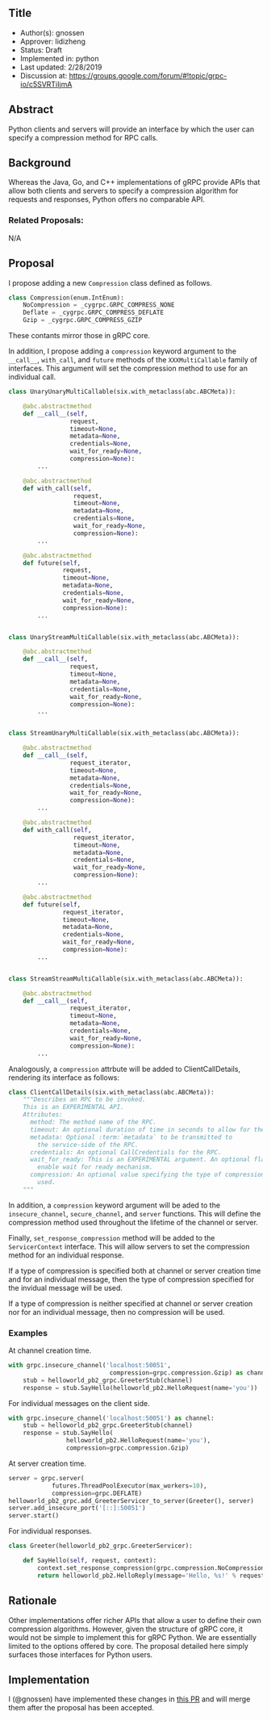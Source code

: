 Title
----
* Author(s): gnossen
* Approver: lidizheng
* Status: Draft
* Implemented in: python
* Last updated: 2/28/2019
* Discussion at: https://groups.google.com/forum/#!topic/grpc-io/c5SVRTiIjmA

## Abstract

Python clients and servers will provide an interface by which the user can
specify a compression method for RPC calls.

## Background

Whereas the Java, Go, and C++ implementations of gRPC provide APIs that allow
both clients and servers to specify a compression algorithm for requests and
responses, Python offers no comparable API.


### Related Proposals:

N/A

## Proposal

I propose adding a new `Compression` class defined as follows.

```python
class Compression(enum.IntEnum):
    NoCompression = _cygrpc.GRPC_COMPRESS_NONE
    Deflate = _cygrpc.GRPC_COMPRESS_DEFLATE
    Gzip = _cygrpc.GRPC_COMPRESS_GZIP
```

These contants mirror those in gRPC core.

In addition, I propose adding a `compression` keyword argument to the
`__call__`, `with_call`, and `future` methods of the `XXXMultiCallable` family
of interfaces. This argument will set the compression method to use for an
individual call.

```python
class UnaryUnaryMultiCallable(six.with_metaclass(abc.ABCMeta)):

    @abc.abstractmethod
    def __call__(self,
                 request,
                 timeout=None,
                 metadata=None,
                 credentials=None,
                 wait_for_ready=None,
                 compression=None):
        ...

    @abc.abstractmethod
    def with_call(self,
                  request,
                  timeout=None,
                  metadata=None,
                  credentials=None,
                  wait_for_ready=None,
                  compression=None):
        ...

    @abc.abstractmethod
    def future(self,
               request,
               timeout=None,
               metadata=None,
               credentials=None,
               wait_for_ready=None,
               compression=None):
        ...


class UnaryStreamMultiCallable(six.with_metaclass(abc.ABCMeta)):

    @abc.abstractmethod
    def __call__(self,
                 request,
                 timeout=None,
                 metadata=None,
                 credentials=None,
                 wait_for_ready=None,
                 compression=None):
        ...


class StreamUnaryMultiCallable(six.with_metaclass(abc.ABCMeta)):

    @abc.abstractmethod
    def __call__(self,
                 request_iterator,
                 timeout=None,
                 metadata=None,
                 credentials=None,
                 wait_for_ready=None,
                 compression=None):
        ...

    @abc.abstractmethod
    def with_call(self,
                  request_iterator,
                  timeout=None,
                  metadata=None,
                  credentials=None,
                  wait_for_ready=None,
                  compression=None):
        ...

    @abc.abstractmethod
    def future(self,
               request_iterator,
               timeout=None,
               metadata=None,
               credentials=None,
               wait_for_ready=None,
               compression=None):
        ...


class StreamStreamMultiCallable(six.with_metaclass(abc.ABCMeta)):

    @abc.abstractmethod
    def __call__(self,
                 request_iterator,
                 timeout=None,
                 metadata=None,
                 credentials=None,
                 wait_for_ready=None,
                 compression=None):
        ...
```

Analogously, a `compression` attrbute will be added to ClientCallDetails,
rendering its interface as follows:

```python
class ClientCallDetails(six.with_metaclass(abc.ABCMeta)):
    """Describes an RPC to be invoked.
    This is an EXPERIMENTAL API.
    Attributes:
      method: The method name of the RPC.
      timeout: An optional duration of time in seconds to allow for the RPC.
      metadata: Optional :term:`metadata` to be transmitted to
        the service-side of the RPC.
      credentials: An optional CallCredentials for the RPC.
      wait_for_ready: This is an EXPERIMENTAL argument. An optional flag t
        enable wait for ready mechanism.
      compression: An optional value specifying the type of compression to be
        used.
    """
```

In addition, a `compression` keyword argument will be aded to the
`insecure_channel`, `secure_channel`, and `server` functions. This will define
the compression method used throughout the lifetime of the channel or server.

Finally, `set_response_compression` method will be added to the
`ServicerContext` interface. This will allow servers to set the compression
method for an individual response.

If a type of compression is specified both at channel or server creation time
and for an individual message, then the type of compression specified for the
invidual message will be used.

If a type of compression is neither specified at channel or server creation nor
for an individual message, then no compression will be used.

### Examples

At channel creation time.
```python
with grpc.insecure_channel('localhost:50051',
                            compression=grpc.compression.Gzip) as channel:
    stub = helloworld_pb2_grpc.GreeterStub(channel)
    response = stub.SayHello(helloworld_pb2.HelloRequest(name='you'))
```

For individual messages on the client side.
```python
with grpc.insecure_channel('localhost:50051') as channel:
    stub = helloworld_pb2_grpc.GreeterStub(channel)
    response = stub.SayHello(
                helloworld_pb2.HelloRequest(name='you'),
                compression=grpc.compression.Gzip)
```

At server creation time.
```python
server = grpc.server(
            futures.ThreadPoolExecutor(max_workers=10),
            compression=grpc.DEFLATE)
helloworld_pb2_grpc.add_GreeterServicer_to_server(Greeter(), server)
server.add_insecure_port('[::]:50051')
server.start()
```

For individual responses.
```python
class Greeter(helloworld_pb2_grpc.GreeterServicer):

    def SayHello(self, request, context):
        context.set_response_compression(grpc.compression.NoCompression)
        return helloworld_pb2.HelloReply(message='Hello, %s!' % request.name)
```

## Rationale

Other implementations offer richer APIs that allow a user to define their own
compression algorithms. However, given the structure of gRPC core, it would not
be simple to implement this for gRPC Python. We are essentially limited to the
options offered by core. The proposal detailed here simply surfaces those
interfaces for Python users.


## Implementation

I (@gnossen) have implemented these changes in [this PR](https://github.com/grpc/grpc/pull/18564)
and will merge them after the proposal has been accepted.
